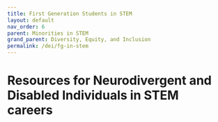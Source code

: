 ```yaml
---
title: First Generation Students in STEM
layout: default
nav_order: 6
parent: Minorities in STEM
grand_parent: Diversity, Equity, and Inclusion
permalink: /dei/fg-in-stem
---
```


# Resources for Neurodivergent and Disabled Individuals in STEM careers